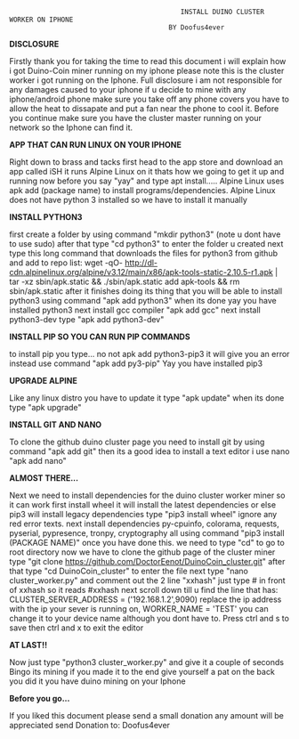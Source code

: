                                                INSTALL DUINO CLUSTER WORKER ON IPHONE
					                        BY Doofus4ever
										 
**DISCLOSURE**
									 
Firstly thank you for taking the time to read this document i will explain how i got Duino-Coin miner running on my iphone
please note this is the cluster worker i got running on the Iphone. Full disclosure i am not responsible for any damages
caused to your iphone if u decide to mine with any iphone/android phone make sure you take off any phone covers you have to 
allow the heat to dissapate and put a fan near the phone to cool it. Before you continue make sure you have the cluster master
running on your network so the Iphone can find it.



**APP THAT CAN RUN LINUX ON YOUR IPHONE**

Right down to brass and tacks first head to the app store and download an app called iSH it runs Alpine Linux on it thats 
how we going to get it up and running now before you say "yay" and type apt install..... Alpine Linux uses apk add (package 
name) to install programs/dependencies. Alpine Linux does not have python 3 installed so we have to install it manually

**INSTALL PYTHON3**

first create a folder by using command "mkdir python3" (note u dont have to use sudo) after that type "cd python3" to enter
the folder u created next type this long command that downloads the files for python3 from github and add to repo list:
wget -qO- http://dl-cdn.alpinelinux.org/alpine/v3.12/main/x86/apk-tools-static-2.10.5-r1.apk | tar -xz sbin/apk.static && ./sbin/apk.static add apk-tools && rm sbin/apk.static
after it finishes doing its thing that you will be able to install python3 using command "apk add python3" when its done yay
you have installed python3 next install gcc compiler "apk add gcc" next install python3-dev type "apk add python3-dev"

**INSTALL PIP SO YOU CAN RUN PIP COMMANDS**

to install pip you type... no not apk add python3-pip3 it will give you an error instead use command "apk add py3-pip"
Yay you have installed pip3

**UPGRADE ALPINE**

Like any linux distro you have to update it type "apk update" when its done type "apk upgrade"

**INSTALL GIT AND NANO**

To clone the github duino cluster page you need to install git by using command "apk add git" then its a good idea to 
install a text editor i use nano "apk add nano"

**ALMOST THERE...**

Next we need to install dependencies for the duino cluster worker miner so it can work first install wheel it will install
the latest dependencies or else pip3 will install legacy dependencies type "pip3 install wheel" ignore any red error texts.
next install dependencies py-cpuinfo, colorama, requests, pyserial, pypresence, tronpy, cryptography all using command
"pip3 install (PACKAGE NAME)" once you have done this. we need to type "cd" to go to root directory now we have to clone the 
github page of the cluster miner type "git clone https://github.com/DoctorEenot/DuinoCoin_cluster.git" after that type 
"cd DuinoCoin_cluster" to enter the file next type "nano cluster_worker.py" and comment out the 2 line "xxhash" just type # 
in front of xxhash so it reads #xxhash next scroll down till u find the line that has:
CLUSTER_SERVER_ADDRESS = ('192.168.1.2',9090) replace the ip address with the ip your sever is running on, WORKER_NAME = 'TEST'
you can change it to your device name although you dont have to. Press ctrl and s to save then ctrl and x to exit the editor

**AT LAST!!**

Now just type "python3 cluster_worker.py" and give it a couple of seconds Bingo its mining if you made it to the end give 
yourself a pat on the back you did it you have duino mining on your Iphone

**Before you go...**

If you liked this document please send a small donation any amount will be appreciated send Donation to: Doofus4ever
